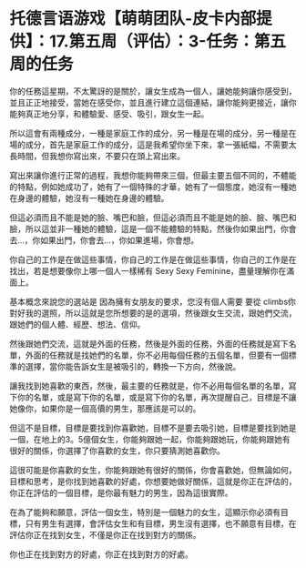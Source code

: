 # 托德言语游戏【萌萌团队-皮卡内部提供】：17.第五周（评估）：3-任务：第五周的任务

你的任務這星期，不太驚訝的是關於，讓女生成為一個人，讓她能夠讓你感受到，並且正正地接受，當她在感受你，並且進行建立這個連結，讓你能夠更接近，讓你能夠真正地分享，和體驗愛、感受、吸引，跟女生一起。

所以這會有兩種成分，一種是家庭工作的成分，另一種是在場的成分，另一種是在場的成分，首先是家庭工作的成分，這是我希望你坐下來，拿一張紙幅，不需要太長時間，但我想你寫出來，不要只在頭上寫出來。

寫出來讓你進行正常的過程，我想你能夠帶來三個，但最主要五個不同的，不體能的特點，例如她成功了，她有了一個特殊的才華，她有了一個態度，她沒有一種她在身邊的體驗，她沒有一種她在身邊的體驗。

但這必須而且不能是她的臉、嘴巴和臉，但這必須而且不能是她的臉、臉、嘴巴和臉，所以這並非一種她的體驗，這是一個不能體驗的特點，然後你如果出門，你會去…，你如果出門，你會去…，你如果進場，你會想。

你自己的工作是在做這些事情，你自己的工作是在做這些事情，你自己的工作是在找出，若是想要像你上哪一個人一樣稀有 Sexy Sexy Feminine，盡量理解你在滿面上。

基本概念來說您的選站是 因為擁有女朋友的要求，您沒有個人需要 要從 climbs你對好我的選照，所以這就是您所想要的是的選項，然後跟女生交流，跟她們交流，跟她們的個人體、經歷、想法、信仰。

然後跟她們交流，這就是外面的任務，然後是外面的任務，外面的任務就是寫下名單，外面的任務就是找她們的名單，你不必用每個任務的五個名單，但要有一個標準的選擇，當你能告訴女生是被吸引的，轉換一下方向，然後說。

讓我找到她喜歡的東西，然後，最主要的任務就是，你不必用每個名單的名單，寫下你的名單，或是寫下你的名單，或是寫下你的名單，再次提醒自己，目標是不讓她像你，如果你是一個高價的男生，那應該是可以的。

但這不是目標，目標是要找到你喜歡她，目標不是要去吸引她，目標是要找到她是一個，在地上的3。5億個女生，你能夠跟她一起，你能夠跟她玩，你能夠跟她有很好的關係，你選擇了你喜歡的女生，你只要猜測她喜歡你。

這很可能是你喜歡的女生，你能夠跟她有很好的關係，你會喜歡她，但無論如何，目標和思考，是你找到她喜歡的好處，你想要她做好關係，這就是你正在評估的，你正在評估的一個目標，是你最有魅力的男生，因為這很實際。

在為了能夠和願意，評估一個女生，特別是一個魅力的女生，這顯示你必須有目標，只有男生有選擇，會評估女生和有目標，男生沒有選擇，也不願意有目標，在評估你正在找到女生，不僅是你正在找到對方的關係。

你也正在找到對方的好處，你正在找到對方的好處。